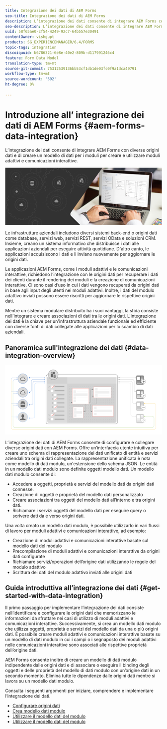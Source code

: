 ```yaml
---
title: Integrazione dei dati di AEM Forms
seo-title: Integrazione dei dati di AEM Forms
description: L’integrazione dei dati consente di integrare AEM Forms con diverse origini dati e di creare un modello di dati per i moduli per creare e utilizzare moduli adattivi e comunicazioni interattive.
seo-description: L’integrazione dei dati consente di integrare AEM Forms con diverse origini dati e di creare un modello di dati per i moduli per creare e utilizzare moduli adattivi e comunicazioni interattive.
uuid: 58f65ae0-cf54-4249-92c7-64b557e30491
contentOwner: vishgupt
products: SG_EXPERIENCEMANAGER/6.4/FORMS
topic-tags: integration
discoiquuid: b6786321-6e8e-40e2-809b-d117991246c4
feature: Form Data Model
translation-type: tm+mt
source-git-commit: 75312539136bb53cf1db1de03fc0f9a1dca49791
workflow-type: tm+mt
source-wordcount: '592'
ht-degree: 0%

---
```



# Introduzione all’ integrazione dei dati di AEM Forms {#aem-forms-data-integration}

L’integrazione dei dati consente di integrare AEM Forms con diverse origini dati e di creare un modello di dati per i moduli per creare e utilizzare moduli adattivi e comunicazioni interattive.

![](do-not-localize/data-integeration.png)

Le infrastrutture aziendali includono diversi sistemi back-end o origini dati come database, servizi web, servizi REST, servizi OData e soluzioni CRM. Insieme, creano un sistema informativo che distribuisce i dati alle applicazioni aziendali per eseguire attività quotidiane. D&#39;altro canto, le applicazioni acquisiscono i dati e li inviano nuovamente per aggiornare le origini dati.

Le applicazioni AEM Forms, come i moduli adattivi e le comunicazioni interattive, richiedono l’integrazione con le origini dati per recuperare i dati dei clienti durante il rendering dei moduli e la creazione di comunicazioni interattive. Ci sono casi d’uso in cui i dati vengono recuperati da origini dati in base agli input degli utenti nei moduli adattivi. Inoltre, i dati del modulo adattivo inviati possono essere riscritti per aggiornare le rispettive origini dati.

Mentre un sistema modulare distribuito ha i suoi vantaggi, la sfida consiste nell&#39;integrare e creare associazioni di dati tra le origini dati. L&#39;integrazione dei dati è la chiave per un&#39;infrastruttura aziendale funzionale ed efficiente con diverse fonti di dati collegate alle applicazioni per lo scambio di dati aziendali.

## Panoramica sull&#39;integrazione dei dati {#data-integration-overview}

![integrazione aem-forms-data-data](assets/aem-forms-data-integeration.png)

L’integrazione dei dati di AEM Forms consente di configurare e collegare diverse origini dati con AEM Forms. Offre un’interfaccia utente intuitiva per creare uno schema di rappresentazione dei dati unificato di entità e servizi aziendali tra origini dati collegate. La rappresentazione unificata è nota come modello di dati modulo, un&#39;estensione dello schema JSON. Le entità in un modello dati modulo sono definite oggetti modello dati. Un modello dati modulo consente di:

* Accedere a oggetti, proprietà e servizi del modello dati da origini dati connesse.
* Creazione di oggetti e proprietà del modello dati personalizzato
* Creare associazioni tra oggetti del modello dati all’interno e tra origini dati.
* Richiamare i servizi oggetti del modello dati per eseguire query o scrivere dati da e verso origini dati.

Una volta creato un modello dati modulo, è possibile utilizzarlo in vari flussi di lavoro per moduli adattivi e comunicazioni interattive, ad esempio:

* Creazione di moduli adattivi e comunicazioni interattive basate sul modello dati del modulo
* Precompilazione di moduli adattivi e comunicazioni interattive da origini dati configurate
* Richiamare servizi/operazioni dell’origine dati utilizzando le regole del modulo adattivo
* Scrittura dei dati del modulo adattivo inviati alle origini dati

## Guida introduttiva all’integrazione dei dati {#get-started-with-data-integration}

Il primo passaggio per implementare l’integrazione dei dati consiste nell’identificare e configurare le origini dati che memorizzano le informazioni da sfruttare nei casi di utilizzo di moduli adattivi e comunicazioni interattive. Successivamente, si crea un modello dati modulo che utilizza oggetti, proprietà e servizi del modello dati da una o più origini dati. È possibile creare moduli adattivi e comunicazioni interattive basate su un modello di dati modulo in cui i campi o i segnaposto dei moduli adattivi nelle comunicazioni interattive sono associati alle rispettive proprietà dell’origine dati.

AEM Forms consente inoltre di creare un modello di dati modulo indipendente dalle origini dati e di associare o eseguire il binding degli oggetti e delle proprietà del modello di dati modulo con un’origine dati in un secondo momento. Elimina tutte le dipendenze dalle origini dati mentre si lavora su un modello dati modulo.

Consulta i seguenti argomenti per iniziare, comprendere e implementare l’integrazione dei dati.

* [Configurare origini dati](/help/forms/using/configure-data-sources.md)
* [Crea modello dati modulo](/help/forms/using/create-form-data-models.md)
* [Utilizzare il modello dati del modulo](/help/forms/using/work-with-form-data-model.md)
* [Utilizzare il modello dati del modulo](/help/forms/using/using-form-data-model.md)

